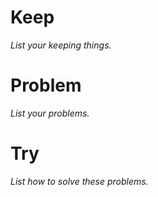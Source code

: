 # Keep
*List your keeping things.*

# Problem
*List your problems.*

# Try
*List how to solve these problems.*

<script>
$(function () {
  'use strict';
  var $item, $table, getHTML, names, data;
  getHTML = function (h1) {
    var el, prev, html = '';
    for (el = h1.nextElementSibling;
          !/H1|SCRIPT/.test(el.tagName);
          prev = el, el = el.nextElementSibling, $(prev).remove()) {
      html += el.outerHTML;
    }
    $(h1).remove();
    return html;
  }
  $item = $('#item-%{id}');
  names = ['keepContent', 'problemContent', 'tryContent'];
  data = {};
  $item.find('h1').each(function (i) {
    if (names[i]) { data[names[i]] = getHTML(this); }
  });
  $table = $(_.template($('#js-kpt-%{id}').html(), data));
  $table.find('h1').css({
    marginTop: '0',
    marginBottom: '20px'
  });
  $table.find('td').css({
    backgroundColor: 'white',
    verticalAlign: 'top',
    width: '50%'
  });
  $item.prepend($table);
});
</script>
<script type='text/template' id='js-kpt-%{id}'>
<table class='table table-bordered'>
  <tr>
    <td>
      <h1>Keep</h1><%= keepContent %>
    </td>
    <td rowspan="2">
      <h1>Try</h1><%= tryContent %>
    </td>
  </tr>
  <tr>
    <td><h1>Problem</h1><%= problemContent %></td>
  </tr>
</table>
</script>
